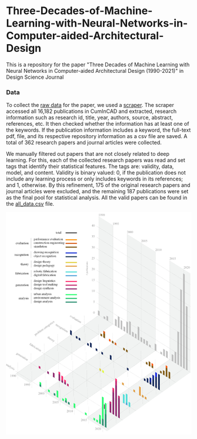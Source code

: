 # Three-Decades-of-Machine-Learning-with-Neural-Networks-in-Computer-aided-Architectural-Design
This is a repository for the paper "Three Decades of Machine Learning with Neural Networks in Computer-aided Architectural Design (1990-2021)" in Design Science Journal

### Data
To collect the [raw data](https://github.com/leeuack/Three-Decades-of-Machine-Learning-with-Neural-Networks-in-Computer-aided-Architectural-Design/tree/main/raw_data) for the paper, we used a [scraper](https://github.com/leeuack/cumincadScraper). The scraper accessed all 16,182 publications in CumInCAD and extracted, research information such as research id, title, year, authors, source, abstract, references, etc. It then checked whether the information has at least one of the keywords. If the publication information includes a keyword, the full-text pdf, file, and its respective repository information as a csv file are saved. A total of 362 research papers and journal articles were collected.

We manually filtered out papers that are not closely related to deep learning. For this, each of the collected research papers was read and set tags that identify their statistical features. The tags are: validity, data, model, and content. Validity is binary valued: 0, if the publication does not include any learning process or only includes keywords in its references; and 1, otherwise. By this refinement, 175 of the original research papers and journal articles were excluded, and the remaining 187 publications were set as the final pool for statistical analysis.
All the valid papers can be found in the [all_data.csv](https://github.com/leeuack/Three-Decades-of-Machine-Learning-with-Neural-Networks-in-Computer-aided-Architectural-Design/blob/main/all_valid_papers.csv) file.

![alt text](imgs/Figure3.jpg)
